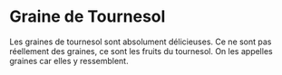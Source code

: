 # Graine de Tournesol

Les graines de tournesol sont absolument délicieuses. Ce ne sont pas réellement
des graines, ce sont les fruits du tournesol. On les appelles graines car elles
y ressemblent.
